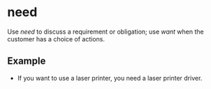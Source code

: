 # need

Use *need* to discuss a requirement or obligation; use *want* when the customer has a choice of actions.

## Example

- If you want to use a laser printer, you need a laser printer driver.
